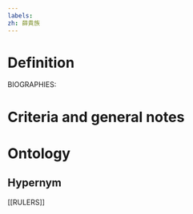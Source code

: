 ```yaml
---
labels: 
zh: 薛貴族
---
```


# Definition
BIOGRAPHIES:
# Criteria and general notes
# Ontology

## Hypernym
[[RULERS]]